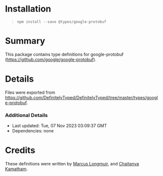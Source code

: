 # Installation
> `npm install --save @types/google-protobuf`

# Summary
This package contains type definitions for google-protobuf (https://github.com/google/google-protobuf).

# Details
Files were exported from https://github.com/DefinitelyTyped/DefinitelyTyped/tree/master/types/google-protobuf.

### Additional Details
 * Last updated: Tue, 07 Nov 2023 03:09:37 GMT
 * Dependencies: none

# Credits
These definitions were written by [Marcus Longmuir](https://github.com/marcuslongmuir), and [Chaitanya Kamatham](https://github.com/kamthamc).
